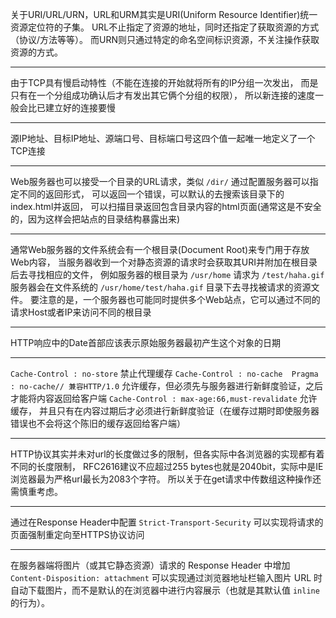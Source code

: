 关于URI/URL/URN，URL和URM其实是URI(Uniform Resource Identifier)统一资源定位符的子集。
URL不止指定了资源的地址，同时还指定了获取资源的方式（协议/方法等等）。
而URN则只通过特定的命名空间标识资源，不关注操作获取资源的方式。

---

由于TCP具有慢启动特性（不能在连接的开始就将所有的IP分组一次发出，
而是只有在一个分组成功确认后才有发出其它俩个分组的权限），
所以新连接的速度一般会比已建立好的连接要慢

---

源IP地址、目标IP地址、源端口号、目标端口号这四个值一起唯一地定义了一个TCP连接

---

Web服务器也可以接受一个目录的URL请求，类似 `/dir/` 通过配置服务器可以指定不同的返回形式，
可以返回一个错误，可以默认的去搜索该目录下的index.html并返回，
可以扫描目录返回包含目录内容的html页面(通常这是不安全的，因为这样会把站点的目录结构暴露出来)

---

通常Web服务器的文件系统会有一个根目录(Document Root)来专门用于存放Web内容，
当服务器收到一个对静态资源的请求时会获取其URI并附加在根目录后去寻找相应的文件，
例如服务器的根目录为 `/usr/home` 请求为 `/test/haha.gif` 
服务器会在文件系统的 `/usr/home/test/haha.gif` 目录下去寻找被请求的资源文件。
要注意的是，一个服务器也可能同时提供多个Web站点，它可以通过不同的请求Host或者IP来访问不同的根目录

---

HTTP响应中的Date首部应该表示原始服务器最初产生这个对象的日期

---

`Cache-Control : no-store` 禁止代理缓存 `Cache-Control : no-cache  Pragma : no-cache// 兼容HTTP/1.0` 
允许缓存，但必须先与服务器进行新鲜度验证，之后才能将内容返回给客户端
`Cache-Control : max-age:66,must-revalidate` 允许缓存，
并且只有在内容过期后才必须进行新鲜度验证（在缓存过期时即使服务器错误也不会将这个陈旧的缓存返回给客户端）

---

HTTP协议其实并未对url的长度做过多的限制，但各实际中各浏览器的实现都有着不同的长度限制，
RFC2616建议不应超过255 bytes也就是2040bit，实际中是IE浏览器最为严格url最长为2083个字符。
所以关于在get请求中传数组这种操作还需慎重考虑。

---

通过在Response Header中配置 `Strict-Transport-Security` 可以实现将请求的页面强制重定向至HTTPS协议访问

---

在服务器端将图片（或其它静态资源）请求的 Response Header 中增加 `Content-Disposition: attachment` 可以实现通过浏览器地址栏输入图片 URL 时自动下载图片，而不是默认的在浏览器中进行内容展示（也就是其默认值 `inline` 的行为）。


